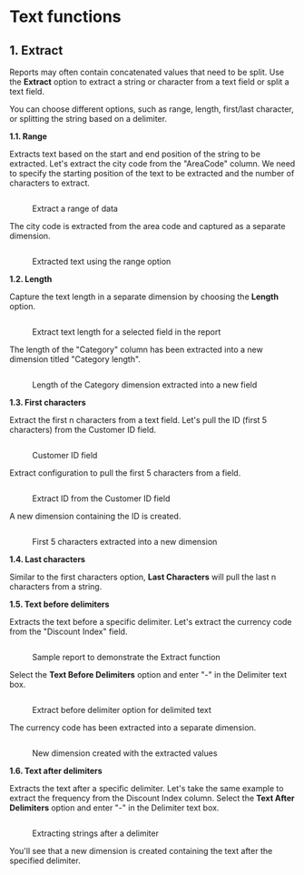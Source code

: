 # Text functions

## 1. Extract

Reports may often contain concatenated values that need to be split. Use the **Extract** option to extract a string or character from a text field or split a text field.&#x20;

You can choose different options, such as range, length, first/last character, or splitting the string based on a delimiter.

**1.1. Range**

Extracts text based on the start and end position of the string to be extracted. Let's extract the city code from the "AreaCode" column. We need to specify the starting position of the text to be extracted and the number of characters to extract.

<figure><img src="../../.gitbook/assets/image.png" alt=""><figcaption><p>Extract a range of data</p></figcaption></figure>

The city code is extracted from the area code and captured as a separate dimension.

<figure><img src="../../.gitbook/assets/image (1305).png" alt=""><figcaption><p>Extracted text using the range option</p></figcaption></figure>

**1.2. Length**

Capture the text length in a separate dimension by choosing the **Length** option.&#x20;

<figure><img src="../../.gitbook/assets/image (1306).png" alt=""><figcaption><p>Extract text length for a selected field in the report</p></figcaption></figure>

The length of the "Category" column has been extracted into a new dimension titled "Category length".

<figure><img src="../../.gitbook/assets/image (1307).png" alt=""><figcaption><p>Length of the Category dimension extracted into a new field</p></figcaption></figure>

**1.3. First characters**

Extract the first n characters from a text field. Let's pull the ID (first 5 characters) from the Customer ID field.

<figure><img src="../../.gitbook/assets/image (1308).png" alt=""><figcaption><p>Customer ID field</p></figcaption></figure>

Extract configuration to pull the first 5 characters from a field.

<figure><img src="../../.gitbook/assets/image (1309).png" alt=""><figcaption><p>Extract ID from the Customer ID field</p></figcaption></figure>

A new dimension containing the ID is created.

<figure><img src="../../.gitbook/assets/image (1310).png" alt=""><figcaption><p>First 5 characters extracted into a new dimension</p></figcaption></figure>

**1.4. Last characters**

Similar to the first characters option, **Last Characters** will pull the last n characters from a string.&#x20;

**1.5. Text before delimiters**

Extracts the text before a specific delimiter. Let's extract the currency code from the "Discount Index" field.

<figure><img src="../../.gitbook/assets/image (1301).png" alt=""><figcaption><p>Sample report to demonstrate the Extract function</p></figcaption></figure>

Select the **Text Before Delimiters** option and enter "-" in the Delimiter text box.

<figure><img src="../../.gitbook/assets/image (1300).png" alt=""><figcaption><p>Extract before delimiter option for delimited text</p></figcaption></figure>

The currency code has been extracted into a separate dimension.&#x20;

<figure><img src="../../.gitbook/assets/image (1302).png" alt=""><figcaption><p>New dimension created with the extracted values</p></figcaption></figure>

**1.6. Text after delimiters**

Extracts the text after a specific delimiter. Let's take the same example to extract the frequency from the Discount Index column. Select the **Text After Delimiters** option and enter "-" in the Delimiter text box.

<figure><img src="../../.gitbook/assets/image (1303).png" alt=""><figcaption><p>Extracting strings after a delimiter</p></figcaption></figure>

You'll see that a new dimension is created containing the text after the specified delimiter.

<figure><img src="../../.gitbook/assets/image (1304).png" alt=""><figcaption></figcaption></figure>

